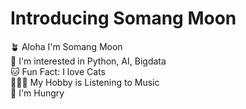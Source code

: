 # Introducing Somang Moon
🪴 Aloha I'm Somang Moon  
🌳 I'm interested in Python, AI, Bigdata  
🐱 Fun Fact: I love Cats  
🧚🏻‍♂️ My Hobby is Listening to Music  
🥸 I'm Hungry